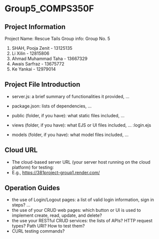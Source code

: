 # Group5_COMPS350F

## Project Information
Project Name: Rescue Tails
Group info:
  Group No. 5
  1) SHAH, Pooja Zenit - 13125135
  2) Li Xilin - 12815806
  3) Ahmad Muhammad Taha - 13667329
  4) Awais Sarfraz - 13675772
  5) Ke Yankai - 12979014

## Project File Introduction
- server.js: a brief summary of functionalities it provided, …
- package.json: lists of dependencies, …
- public (folder, if you have): what static files included, …
- views (folder, if you have): what EJS or UI files included, … :login.ejs

- models (folder, if you have): what model files included, …
  
## Cloud URL
- The cloud-based server URL (your server host running on the cloud platform) for testing:
- E.g., https://381project-group1.render.com/
  
## Operation Guides
- the use of Login/Logout pages: a list of valid login information, sign in steps? …
- the use of your CRUD web pages: which button or UI is used to implement create, read, update, and delete?
- the use your RESTful CRUD services: the lists of APIs? HTTP request types? Path URI? How to test them?
- CURL testing commands?
